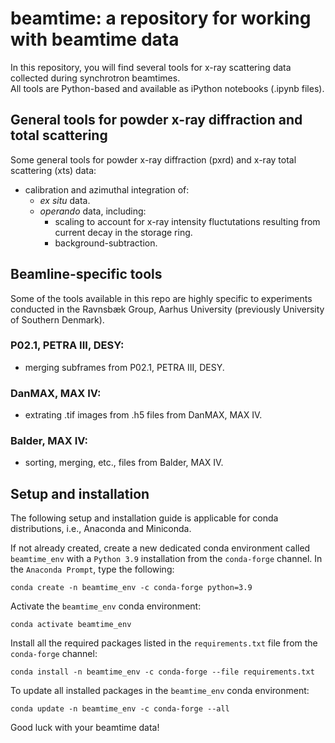# beamtime: a repository for working with beamtime data
In this repository, you will find several tools for x-ray scattering data collected during synchrotron beamtimes.  
All tools are Python-based and available as iPython notebooks (.ipynb files).

## General tools for powder x-ray diffraction and total scattering
Some general tools for powder x-ray diffraction (pxrd) and x-ray total scattering (xts) data:
- calibration and azimuthal integration of:
    - *ex situ* data.
    - *operando* data, including:
        - scaling to account for x-ray intensity fluctutations resulting from current decay in the storage ring.
        - background-subtraction.
<!-- - overview plot.
- line plot with no offset.
- line plot with offset.
- Pearson correlation analysis.
- Non-negative matrix factorization -->

## Beamline-specific tools
Some of the tools available in this repo are highly specific to experiments conducted in the Ravnsbæk Group, Aarhus University (previously University of Southern Denmark). 

### P02.1, PETRA III, DESY:
- merging subframes from P02.1, PETRA III, DESY.

### DanMAX, MAX IV:
- extrating .tif images from .h5 files from DanMAX, MAX IV.

### Balder, MAX IV:
- sorting, merging, etc., files from Balder, MAX IV.

## Setup and installation
The following setup and installation guide is applicable for conda distributions, i.e., Anaconda and Miniconda.

If not already created, create a new dedicated conda environment called `beamtime_env` with a `Python 3.9` installation from the `conda-forge` channel. In the `Anaconda Prompt`, type the following:
```
conda create -n beamtime_env -c conda-forge python=3.9
```
Activate the `beamtime_env` conda environment:
```
conda activate beamtime_env
```
Install all the required packages listed in the `requirements.txt` file from the `conda-forge` channel:
```
conda install -n beamtime_env -c conda-forge --file requirements.txt
```
To update all installed packages in the `beamtime_env` conda environment:
```
conda update -n beamtime_env -c conda-forge --all
```
Good luck with your beamtime data!
